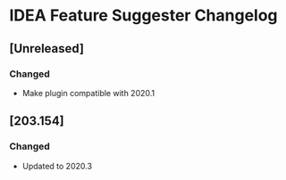 # IDEA Feature Suggester Changelog

## [Unreleased]
### Changed
- Make plugin compatible with 2020.1

## [203.154]
### Changed
- Updated to 2020.3
